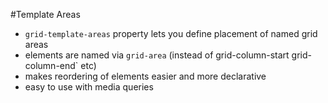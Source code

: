 #Template Areas
- `grid-template-areas` property lets you define placement of named grid areas
- elements are named via `grid-area` (instead of grid-column-start grid-column-end` etc)
- makes reordering of elements easier and more declarative
- easy to use with media queries
